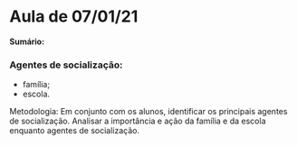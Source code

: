 # Aula de 07/01/21

**Sumário:**


### Agentes de socialização:
- família;
- escola.

Metodologia:
Em conjunto com os alunos, identificar os principais agentes de socialização. Analisar a importância e ação da família e da escola enquanto agentes de socialização.


<!--stackedit_data:
eyJoaXN0b3J5IjpbMTYwMzU1MjAzOF19
-->
